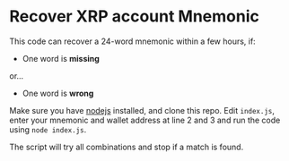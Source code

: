 # Recover XRP account Mnemonic

This code can recover a 24-word mnemonic within a few hours, if:

- One word is **missing**

or...

- One word is **wrong**

Make sure you have [nodejs](https://nodejs.org/en/download/) installed, and clone this repo. Edit `index.js`, enter your mnemonic and wallet address at line 2 and 3 and run the code using `node index.js`.

The script will try all combinations and stop if a match is found.